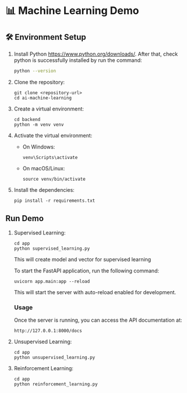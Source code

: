 # 📊 Machine Learning Demo

## 🛠️ Environment Setup

1. Install Python
   https://www.python.org/downloads/. After that, check python is successfully installed by run the command:
   ```bash
   python --version

2. Clone the repository:
   ```
   git clone <repository-url>
   cd ai-machine-learning
   ```

3. Create a virtual environment:
   ```
   cd backend
   python -m venv venv
   ```

4. Activate the virtual environment:
   - On Windows:
     ```
     venv\Scripts\activate
     ```
   - On macOS/Linux:
     ```
     source venv/bin/activate
     ```

5. Install the dependencies:
   ```
   pip install -r requirements.txt
   ```

## Run Demo
1. Supervised Learning:
   ```
   cd app
   python supervised_learning.py
   ```
   This will create model and vector for supervised learning

   To start the FastAPI application, run the following command:
   ```
   uvicorn app.main:app --reload
   ```
   This will start the server with auto-reload enabled for development.

   ### Usage
   Once the server is running, you can access the API documentation at:
   ```
   http://127.0.0.1:8000/docs
   ```

2. Unsupervised Learning:
   ```
   cd app
   python unsupervised_learning.py
   ```

3. Reinforcement Learning:
   ```
   cd app
   python reinforcement_learning.py
   ```